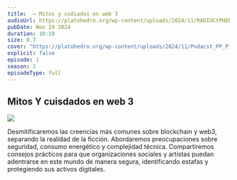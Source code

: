 ```yaml
---
title:  → Mitos y cudiados en web 3
audioUrl: https://platohedro.org/wp-content/uploads/2024/11/RADIOCYPHER_PP_EPISODIO_2.mp3
pubDate: Nov 19 2024
duration: 10:19
size: 0.7
cover: "https://platohedro.org/wp-content/uploads/2024/11/Podacst_PP_Pieza_2.jpg"
explicit: false
episode: 1
season: 1
episodeType: full
---
```



## Mitos Y cuisdados en web 3

![](https://platohedro.org/wp-content/uploads/2024/11/Podacst_PP_Pieza_3.jpg)

Desmitificaremos las creencias más comunes sobre blockchain y web3, separando la realidad de la ficción. Abordaremos preocupaciones sobre seguridad, consumo energético y complejidad técnica. Compartiremos consejos prácticos para que organizaciones sociales y artistas puedan adentrarse en este mundo de manera segura, identificando estafas y protegiendo sus activos digitales.


    